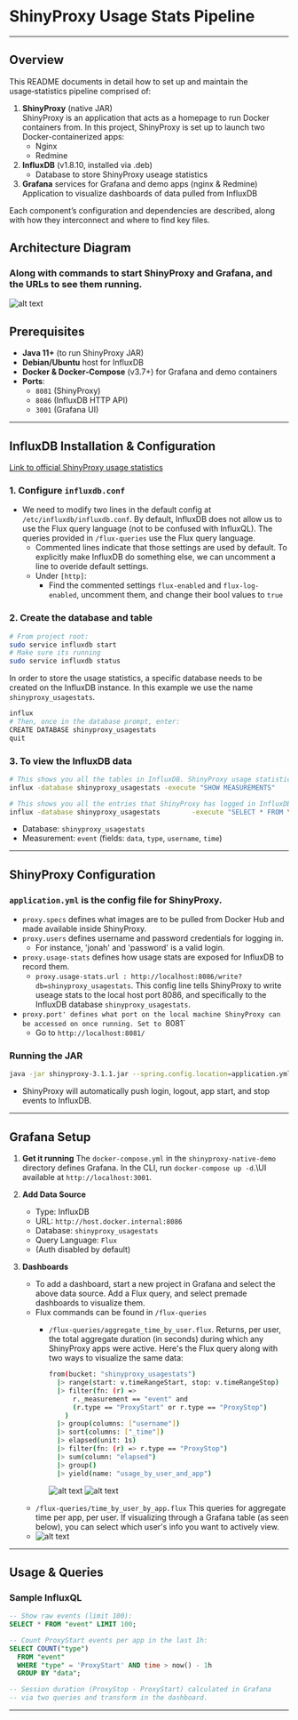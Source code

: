 # ShinyProxy Usage Stats Pipeline
---
## Overview

This README documents in detail how to set up and maintain the usage‑statistics pipeline comprised of:

1. **ShinyProxy** (native JAR)\
   ShinyProxy is an application that acts as a homepage to run Docker containers from.
   In this project, ShinyProxy is set up to launch two Docker-containerized apps:  
   - Nginx  
   - Redmine
3. **InfluxDB** (v1.8.10, installed via .deb)
   - Database to store ShinyProxy useage statistics
4. **Grafana** services for Grafana and demo apps (nginx & Redmine)
   Application to visualize dashboards of data pulled from InfluxDB

Each component’s configuration and dependencies are described, along with how they interconnect and where to find key files.


## Architecture Diagram  
### Along with commands to start ShinyProxy and Grafana, and the URLs to see them running.

![alt text](/excalidraw-diagram/diagram.png)



## Prerequisites

- **Java 11+** (to run ShinyProxy JAR)
- **Debian/Ubuntu** host for InfluxDB
- **Docker & Docker‑Compose** (v3.7+) for Grafana and demo containers
- **Ports**:
  - `8081` (ShinyProxy)
  - `8086` (InfluxDB HTTP API)
  - `3001` (Grafana UI)

---

## InfluxDB Installation & Configuration
[Link to official ShinyProxy usage statistics](https://shinyproxy.io/documentation/usage-statistics/#influxdb)

### 1. Configure `influxdb.conf`

- We need to modify two lines in the default config at `/etc/influxdb/influxdb.conf`. By default, InfluxDB does not allow us to use the Flux query language (not to be confused with InfluxQL). The queries provided in `/flux-queries` use the Flux query language.
  - Commented lines indicate that those settings are used by default. To explicitly make InfluxDB do something else, we can uncomment a line to overide default settings.
  - Under `[http]`:
     - Find the commented settings `flux-enabled` and `flux-log-enabled`, uncomment them, and change their bool values to `true`
    
### 2. Create the database and table

```bash
# From project root:
sudo service influxdb start
# Make sure its running
sudo service influxdb status
```
In order to store the usage statistics, a specific database needs to be created on the InfluxDB instance. In this example we use the name `shinyproxy_usagestats`.
```bash
influx
# Then, once in the database prompt, enter:
CREATE DATABASE shinyproxy_usagestats
quit
```


### 3. To view the InfluxDB data

```bash
# This shows you all the tables in InfluxDB. ShinyProxy usage statistics are stored in the table `event`.
influx -database shinyproxy_usagestats -execute "SHOW MEASUREMENTS"

# This shows you all the entries that ShinyProxy has logged in InfluxDB.
influx -database shinyproxy_usagestats        -execute "SELECT * FROM \"event\" LIMIT 300"
```

- Database: `shinyproxy_usagestats`
- Measurement: `event` (fields: `data`, `type`, `username`, `time`)

---

## ShinyProxy Configuration

### `application.yml` is the config file for ShinyProxy.
   - `proxy.specs` defines what images are to be pulled from Docker Hub and made available inside ShinyProxy.
   - `proxy.users` defines username and password credentials for logging in.
      - For instance, 'jonah' and 'password' is a valid login.
   - `proxy.usage-stats` defines how usage stats are exposed for InfluxDB to record them.
      - `proxy.usage-stats.url : http://localhost:8086/write?db=shinyproxy_usagestats`. This config line tells ShinyProxy to write useage stats to the local host port 8086, and specifically to the InfluxDB database `shinyproxy_usagestats`.
   - `proxy.port' defines what port on the local machine ShinyProxy can be accessed on once running. Set to `8081`
      - Go to `http://localhost:8081/`

### Running the JAR

```bash
java -jar shinyproxy-3.1.1.jar --spring.config.location=application.yml
```

- ShinyProxy will automatically push login, logout, app start, and stop events to InfluxDB.

---


## Grafana Setup
1. **Get it running**
   The `docker-compose.yml` in the `shinyproxy-native-demo` directory defines Grafana. In the CLI, run `docker-compose up -d`.\UI available at `http://localhost:3001`.
   
2. **Add Data Source**
   - Type: InfluxDB
   - URL: `http://host.docker.internal:8086`
   - Database: `shinyproxy_usagestats`
   - Query Language: `Flux`
   - (Auth disabled by default)

3. **Dashboards**
   - To add a dashboard, start a new project in Grafana and select the above data source. Add a Flux query, and select premade dashboards to visualize them.
   - Flux commands can be found in `/flux-queries`
     - `/flux-queries/aggregate_time_by_user.flux`. Returns, per user, the total aggregate duration (in seconds) during which any ShinyProxy apps were active. Here's the Flux query along with two ways to visualize the same data:
     
       ```bash
       from(bucket: "shinyproxy_usagestats")
         |> range(start: v.timeRangeStart, stop: v.timeRangeStop)
         |> filter(fn: (r) =>
             r._measurement == "event" and
             (r.type == "ProxyStart" or r.type == "ProxyStop")
           )
         |> group(columns: ["username"])
         |> sort(columns: ["_time"])
         |> elapsed(unit: 1s)
         |> filter(fn: (r) => r.type == "ProxyStop")
         |> sum(column: "elapsed")
         |> group()
         |> yield(name: "usage_by_user_and_app")
       ```
       ![alt text](/flux-queries/aggregate_time_by_user.png)
       ![alt text](/flux-queries/aggregate_time_by_user_piechart.png)
   - `/flux-queries/time_by_user_by_app.flux` This queries for aggregate time per app, per user. If visualizing through a Grafana table (as seen below), you can select which user's info you want to actively view.
   - ![alt text](/flux-queries/time_by_user_by_app.png)
---

## Usage & Queries

### Sample InfluxQL

```sql
-- Show raw events (limit 100):
SELECT * FROM "event" LIMIT 100;

-- Count ProxyStart events per app in the last 1h:
SELECT COUNT("type")
  FROM "event"
  WHERE "type" = 'ProxyStart' AND time > now() - 1h
  GROUP BY "data";

-- Session duration (ProxyStop - ProxyStart) calculated in Grafana
-- via two queries and transform in the dashboard.
```

---

